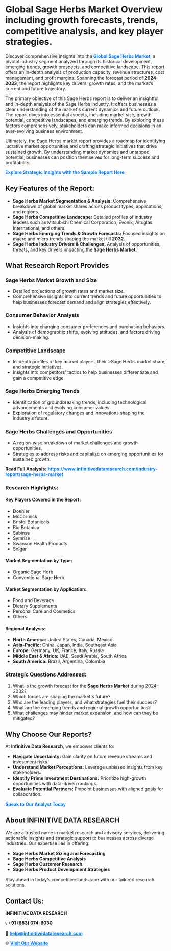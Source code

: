 <h1>Global Sage Herbs Market Overview including growth forecasts, trends, competitive analysis, and key player strategies.</h1>
<p>
Discover comprehensive insights into the 
<a href="https://www.infinitivedataresearch.com/industry-report/sage-herbs-market" rel="dofollow" style="color: #007BFF; text-decoration: none;"><strong>Global Sage Herbs Market</strong></a>, a pivotal industry segment analyzed through its historical development, emerging trends, growth prospects, and competitive landscape. This report offers an in-depth analysis of production capacity, revenue structures, cost management, and profit margins. Spanning the forecast period of <strong>2024–2033</strong>, the report highlights key drivers, growth rates, and the market’s current and future trajectory.
</p>
<p>
The primary objective of this Sage Herbs report is to deliver an insightful and in-depth analysis of the Sage Herbs industry. It offers businesses a clear understanding of the market's current dynamics and future outlook. The report dives into essential aspects, including market size, growth potential, competitive landscapes, and emerging trends. By exploring these factors comprehensively, stakeholders can make informed decisions in an ever-evolving business environment.
</p>
<p>
Ultimately, the Sage Herbs market report provides a roadmap for identifying lucrative market opportunities and crafting strategic initiatives that drive sustained growth. By understanding market dynamics and untapped potential, businesses can position themselves for long-term success and profitability.
</p>
<p>
<a href="https://www.infinitivedataresearch.com/request-sample/reportId=105169" style="color: #007BFF; text-decoration: none;"><strong>Explore Strategic Insights with the Sample Report Here</strong></a>
</p>

<h2>Key Features of the Report:</h2>
<ul>
<li><strong>Sage Herbs Market Segmentation & Analysis:</strong> Comprehensive breakdown of global market shares across product types, applications, and regions.</li>
<li><strong>Sage Herbs Competitive Landscape:</strong> Detailed profiles of industry leaders such as Mitsubishi Chemical Corporation, Evonik, Altuglas International, and others.</li>
<li><strong>Sage Herbs Emerging Trends & Growth Forecasts:</strong> Focused insights on macro and micro trends shaping the market till <strong>2032</strong>.</li>
<li><strong>Sage Herbs Industry Drivers & Challenges:</strong> Analysis of opportunities, threats, and key drivers impacting the <strong>Sage Herbs Market</strong>.</li>
</ul>

<h2>What Research Report Provides</h2>
<h3>Sage Herbs Market Growth and Size</h3>
<ul>
<li>Detailed projections of growth rates and market size.</li>
<li>Comprehensive insights into current trends and future opportunities to help businesses forecast demand and align strategies effectively.</li>
</ul>

<h3>Consumer Behavior Analysis</h3>
<ul>
<li>Insights into changing consumer preferences and purchasing behaviors.</li>
<li>Analysis of demographic shifts, evolving attitudes, and factors driving decision-making.</li>
</ul>

<h3>Competitive Landscape</h3>
<ul>
<li>In-depth profiles of key market players, their >Sage Herbs market share, and strategic initiatives.</li>
<li>Insights into competitors' tactics to help businesses differentiate and gain a competitive edge.</li>
</ul>

<h3>Sage Herbs Emerging Trends</h3>
<ul>
<li>Identification of groundbreaking trends, including technological advancements and evolving consumer values.</li>
<li>Exploration of regulatory changes and innovations shaping the industry's future.</li>
</ul>

<h3>Sage Herbs Challenges and Opportunities</h3>
<ul>
<li>A region-wise breakdown of market challenges and growth opportunities.</li>
<li>Strategies to address risks and capitalize on emerging opportunities for sustained growth.</li>
</ul>
<p><strong>Read Full Analysis:</strong> <a href="https://www.infinitivedataresearch.com/industry-report/sage-herbs-market" rel="dofollow" style="color: #007BFF; text-decoration: none;"><strong>https://www.infinitivedataresearch.com/industry-report/sage-herbs-market</strong></a></p>
<h3>Research Highlights:</h3>
<h4>Key Players Covered in the Report:</h4>
<ul><li>Doehler</li><li>McCormick</li><li>Bristol Botanicals</li><li>Bio Botanica</li><li>Sabinsa</li><li>Symrise</li><li>Swanson Health Products</li><li>Solgar</li></ul>
<h4>Market Segmentation by Type:</h4>
<ul><li>Organic Sage Herb</li><li>Conventional Sage Herb</li></ul>
<h4>Market Segmentation by Application:</h4>
<ul><li>Food and Beverage</li><li>Dietary Supplements</li><li>Personal Care and Cosmetics</li><li>Others</li></ul>

<h4>Regional Analysis:</h4>
<ul>
<li><strong>North America:</strong> United States, Canada, Mexico</li>
<li><strong>Asia-Pacific:</strong> China, Japan, India, Southeast Asia</li>
<li><strong>Europe:</strong> Germany, UK, France, Italy, Russia</li>
<li><strong>Middle East & Africa:</strong> UAE, Saudi Arabia, South Africa</li>
<li><strong>South America:</strong> Brazil, Argentina, Colombia</li>
</ul>

<h3>Strategic Questions Addressed:</h3>
<ol>
<li>What is the growth forecast for the <strong>Sage Herbs Market</strong> during 2024–2032?</li>
<li>Which forces are shaping the market's future?</li>
<li>Who are the leading players, and what strategies fuel their success?</li>
<li>What are the emerging trends and regional growth opportunities?</li>
<li>What challenges may hinder market expansion, and how can they be mitigated?</li>
</ol>

<h2>Why Choose Our Reports?</h2>
<p>At <strong>Infinitive Data Research</strong>, we empower clients to:</p>
<ul>
<li><strong>Navigate Uncertainty:</strong> Gain clarity on future revenue streams and investment risks.</li>
<li><strong>Understand Market Perceptions:</strong> Leverage unbiased insights from key stakeholders.</li>
<li><strong>Identify Prime Investment Destinations:</strong> Prioritize high-growth opportunities with data-driven rankings.</li>
<li><strong>Evaluate Potential Partners:</strong> Pinpoint businesses with aligned goals for collaboration.</li>
</ul>
<p><a href="https://www.infinitivedataresearch.com/industry-report/sage-herbs-market" rel="dofollow" style="color: #007BFF; text-decoration: none;"><strong>Speak to Our Analyst Today</strong></a></p>

<h2>About INFINITIVE DATA RESEARCH</h2>
<p>We are a trusted name in market research and advisory services, delivering actionable insights and strategic support to businesses across diverse industries. Our expertise lies in offering:</p>
<ul>
<li><strong>Sage Herbs Market Sizing and Forecasting</strong></li>
<li><strong>Sage Herbs Competitive Analysis</strong></li>
<li><strong>Sage Herbs Customer Research</strong></li>
<li><strong>Sage Herbs Product Development Strategies</strong></li>
</ul>
<p>Stay ahead in today’s competitive landscape with our tailored research solutions.</p>

<h2>Contact Us:</h2>
<p><strong>INFINITIVE DATA RESEARCH</strong></p>
<p>📞 <strong>+91 (883) 074-8030</strong></p>
<p>📧 <strong><a href="mailto:help@infinitivedataresearch.com" style="color: #007BFF;">help@infinitivedataresearch.com</a></strong></p>
<p>🌐 <strong><a href="https://www.infinitivedataresearch.com" rel="dofollow" style="color: #007BFF;">Visit Our Website</a></strong></p>